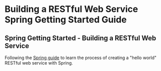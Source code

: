 # Building a RESTful Web Service Spring Getting Started Guide

## Spring Getting Started - Building a RESTful Web Service
Following the [Spring guide](https://spring.io/guides/gs/rest-service/#scratch) to learn the process of creating a "hello world" RESTful web service with Spring.